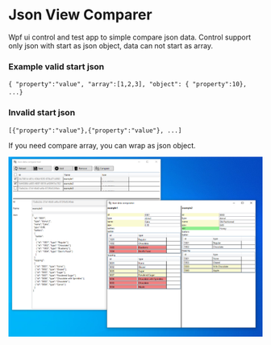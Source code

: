 # Json View Comparer

Wpf ui control and test app to simple compare json data. Control support only json with start as json object, data can not start as array. 

### Example valid start json
```
{ "property":"value", "array":[1,2,3], "object": { "property":10}, ...}
```

### Invalid start json
```
[{"property":"value"},{"property":"value"}, ...]
```

If you need compare array, you can wrap as json object.

![Screenshot](./Screenshot/JsonDataComparerScreen.PNG)
